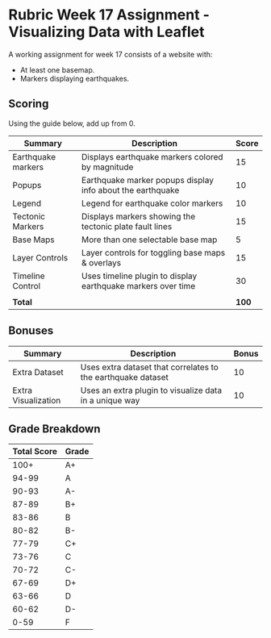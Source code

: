 # Rubric Week 17 Assignment - Visualizing Data with Leaflet

A working assignment for week 17 consists of a website with:

* At least one basemap.
* Markers displaying earthquakes.

## Scoring

Using the guide below, add up from 0.

| Summary            | Description                                                  | Score   |
| ------------------ | ------------------------------------------------------------ | ------- |
| Earthquake markers | Displays earthquake markers colored by magnitude             | 15      |
| Popups             | Earthquake marker popups display info about the earthquake   | 10      |
| Legend             | Legend for earthquake color markers                          | 10      |
| Tectonic Markers   | Displays markers showing the tectonic plate fault lines      | 15      |
| Base Maps          | More than one selectable base map                            | 5       |
| Layer Controls     | Layer controls for toggling base maps & overlays             | 15      |
| Timeline Control   | Uses timeline plugin to display earthquake markers over time | 30      |
|                    |                                                              |         |
| **Total**          |                                                              | **100** |

## Bonuses

| Summary             | Description                                                  | Bonus |
| ------------------- | ------------------------------------------------------------ | ----- |
| Extra Dataset       | Uses extra dataset that correlates to the earthquake dataset | 10    |
| Extra Visualization | Uses an extra plugin to visualize data in a unique way       | 10    |

## Grade Breakdown

| Total Score | Grade |
| ----------- | ----- |
| 100+        | A+    |
| 94-99       | A     |
| 90-93       | A-    |
| 87-89       | B+    |
| 83-86       | B     |
| 80-82       | B-    |
| 77-79       | C+    |
| 73-76       | C     |
| 70-72       | C-    |
| 67-69       | D+    |
| 63-66       | D     |
| 60-62       | D-    |
| 0-59        | F     |
